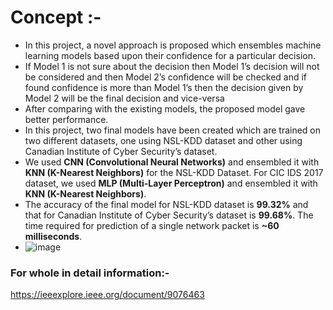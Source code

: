 # Concept :- 
- In this project, a novel approach is proposed which ensembles machine learning models based upon their confidence for a particular decision.
- If Model 1 is not sure about the decision then Model 1’s decision will not be considered and then Model 2’s confidence will be checked and if found confidence is more than Model 1’s then the decision given by Model 2 will be the final decision and vice-versa
- After comparing with the existing models, the proposed model gave better performance. 
- In this project, two final models have been created which are trained on two different datasets, one using NSL-KDD dataset and other using Canadian Institute of Cyber Security’s dataset.
- We used **CNN (Convolutional Neural Networks)** and ensembled it with **KNN (K-Nearest Neighbors)** for the NSL-KDD Dataset. For CIC IDS 2017 dataset, we used **MLP (Multi-Layer Perceptron)** and ensembled it with **KNN (K-Nearest Neighbors)**. 
- The accuracy of the final model for NSL-KDD dataset is **99.32%** and that for Canadian Institute of Cyber Security’s dataset is **99.68%**. The time required for prediction of a single network packet is **~60 milliseconds**.
- ![image](https://user-images.githubusercontent.com/35119744/163679440-7291125f-f7ed-463b-a2fe-15f2cf99f791.png)


### For whole in detail information:-
https://ieeexplore.ieee.org/document/9076463

